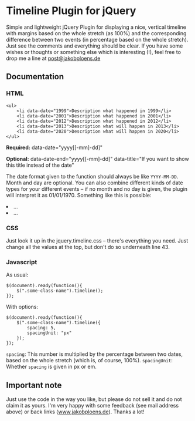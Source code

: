 # Timeline Plugin for jQuery

Simple and lightweight jQuery Plugin for displaying a nice, vertical timeline with margins based on the whole stretch (as 100%) and the corresponding difference between two events (in percentage based on the whole stretch). Just see the comments and everything should be clear. If you have some wishes or thoughts or something else which is interesting (!), feel free to drop me a line at post@jakobploens.de

## Documentation

### HTML

	<ul>
		<li data-date="1999">Description what happened in 1999</li>
		<li data-date="2001">Description what happened in 2001</li>
		<li data-date="2012">Description what happened in 2012</li>
		<li data-date="2013">Description what will happen in 2013</li>
		<li data-date="2020">Description what will happen in 2020</li>
	</ul>


**Required:**
	data-date="yyyy[[-mm]-dd]"

**Optional:**
	data-date-end="yyyy[[-mm]-dd]"
	data-title="If you want to show this title instead of the date"

The date format given to the function should always be like <code>YYYY-MM-DD</code>. Month and day are optional. You can also combine different kinds of date types for your different events – if no month and no day is given, the plugin will interpret it as 01/01/1970. Something like this is possible:
	<li data-date="2010" data-date-end="2011-06-12">…</li>
	<li data-date="2012-11" data-date-end="2013">…</li>


### CSS

Just look it up in the jquery.timeline.css – there's everything you need. Just change all the values at the top, but don't do so underneath line 43.

### Javascript

As usual:

	$(document).ready(function(){
		$(".some-class-name").timeline();
	});

With options:

	$(document).ready(function(){
		$(".some-class-name").timeline({
			spacing: 5,
			spacingUnit: "px"
		});
	});

<code>spacing</code>: This number is multiplied by the percentage between two dates, based on the whole stretch (which is, of course, 100%).
<code>spacingUnit</code>: Whether <code>spacing</code> is given in px or em.


## Important note

Just use the code in the way you like, but please do not sell it and do not claim it as yours. I'm very happy with some feedback (see mail address above) or back links (www.jakobploens.de). Thanks a lot!